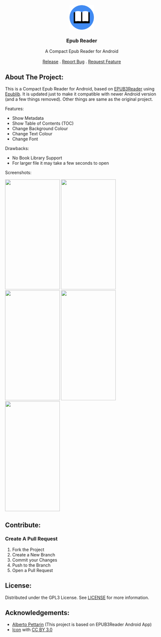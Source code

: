 <br/>
<p align="center">
  <a href="https://github.com/WirelessAlien/EpubReader">
    <img src="https://github.com/WirelessAlien/EpubReader/blob/master/app/src/main/res/drawable/logo.png" alt="Logo" width="80" height="80">
  </a>

  <h3 align="center">Epub Reader </h3>

  <p align="center">
    A Compact Epub Reader for Android 
    <br/>
    <br/>
    <a href="https://github.com/WirelessAlien/EpubReader/releases/tag/v1.0">Release</a>
    .
    <a href="https://github.com/WirelessAlien/EpubReader/issues">Report Bug</a>
    .
    <a href="https://github.com/WirelessAlien/EpubReader/issues">Request Feature</a>
  </p>

## About The Project:

This is a Compact Epub Reader for Android, based on [EPUB3Reader](https://github.com/pettarin/epub3reader) using [Epublib](https://github.com/psiegman/epublib). It is updated just to make it compatible with newer Android version (and a few things removed). Other things are same as the original project.

Features:

* Show Metadata
* Show Table of Contents (TOC)
* Change Background Colour 
* Change Text Colour 
* Change Font

Drawbacks:

* No Book Library Support
* For larger file it may take a few seconds to open

Screenshots:

<img src="https://github.com/WirelessAlien/EpubReader/assets/121420261/668299f8-f3fb-463b-bad0-0545856c580d" width="180" height="360" />
<img src="https://github.com/WirelessAlien/EpubReader/assets/121420261/f24a7ef3-b951-4737-a51e-d4de2ce30cf2" width="180" height="360" />
<img src="https://github.com/WirelessAlien/EpubReader/assets/121420261/cd05d45d-8bac-44e0-8b79-24ff50f03b96" width="180" height="360" />
<img src="https://github.com/WirelessAlien/EpubReader/assets/121420261/0e5dff95-146f-4b70-98ad-de3b0f51c210" width="180" height="360" />
<img src="https://github.com/WirelessAlien/EpubReader/assets/121420261/da43190e-9868-4157-8aa0-21b8c27b358a" width="180" height="360" />

## Contribute:


### Create A Pull Request

1. Fork the Project
2. Create a New Branch
3. Commit your Changes
4. Push to the Branch
5. Open a Pull Request

## License:

Distributed under the GPL3 License. See [LICENSE](https://github.com/WirelessAlien/EpubReader/blob/master/LICENSE) for more information.

## Acknowledgements:

* [Alberto Pettarin](https://github.com/pettarin) (This project is based on EPUB3Reader Android App)
* [Icon](https://www.iconfinder.com/Neuroheat) with [CC BY 3.0](https://creativecommons.org/licenses/by/3.0/)
